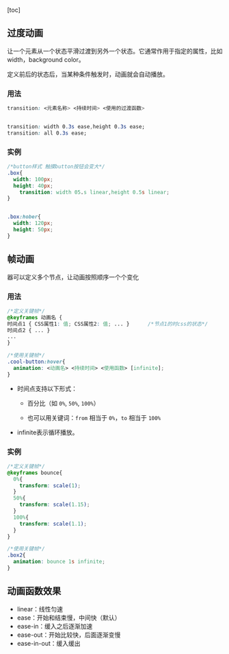 [toc]

## 过度动画

让一个元素从一个状态平滑过渡到另外一个状态。它通常作用于指定的属性，比如width，background color。

定义前后的状态后，当某种条件触发时，动画就会自动播放。

### 用法

```css
transition: <元素名称> <持续时间> <使用的过渡函数>


transition: width 0.3s ease,height 0.3s ease;
transition: all 0.3s ease;
```

### 实例

```css
/*button样式 触摸button按钮会变大*/
.box{
  width: 100px;
  height: 40px;
	transition: width 05.s linear,height 0.5s linear;
}


.box:hober{
  width: 120px;
  height: 50px;
}
```

## 帧动画

器可以定义多个节点，让动画按照顺序一个个变化

### 用法

```css
/*定义关键帧*/
@keyframes 动画名 {
时间点1 { CSS属性1: 值; CSS属性2: 值; ... }		/*节点1的时css的状态*/	
时间点2 { ... }															/*节点2的时css的状态*/
...																					
}

/*使用关键帧*/
.cool-button:hover{
  animation: <动画名> <持续时间> <使用函数> [infinite];
}
```

* 时间点支持以下形式：

  - 百分比（如 `0%`, `50%`, `100%`）

  - 也可以用关键词：`from` 相当于 `0%`，`to` 相当于 `100%`

* infinite表示循环播放。

### 实例

```css
/*定义关键帧*/
@keyframes bounce{
  0%{
    transform: scale(1);
  }
  50%{
    transform: scale(1.15);
  }
  100%{
    transform: scale(1.1);
  }
}

/*使用关键帧*/
.box2{
  animation: bounce 1s infinite;
}
```

## 动画函数效果

* linear：线性匀速
* ease：开始和结束慢，中间快（默认）
* ease-in：缓入之后逐渐加速
* ease-out：开始比较快，后面逐渐变慢
* ease-in-out：缓入缓出
